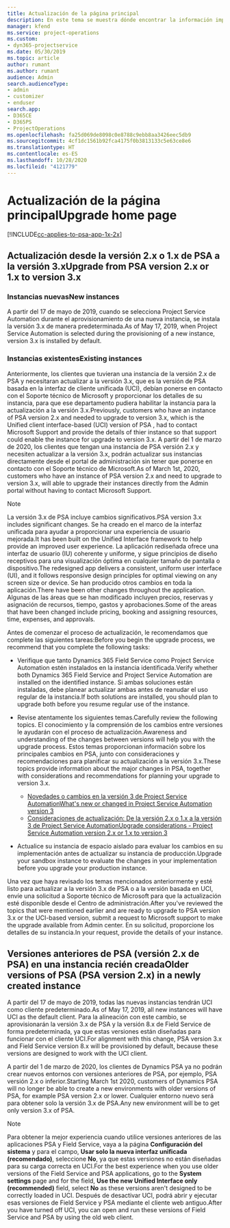 ```yaml
---
title: Actualización de la página principal
description: En este tema se muestra dónde encontrar la información importante sobre las características nuevas y modificadas en Dynamics 365 Project Service Automation y el proceso para actualizar a la versión más reciente.
manager: kfend
ms.service: project-operations
ms.custom:
- dyn365-projectservice
ms.date: 05/30/2019
ms.topic: article
author: rumant
ms.author: rumant
audience: Admin
search.audienceType:
- admin
- customizer
- enduser
search.app:
- D365CE
- D365PS
- ProjectOperations
ms.openlocfilehash: fa25d069de8098c0e8788c9ebb8aa3426eec5db9
ms.sourcegitcommit: 4cf1dc1561b92fca4175f0b3813133c5e63ce8e6
ms.translationtype: HT
ms.contentlocale: es-ES
ms.lasthandoff: 10/28/2020
ms.locfileid: "4121779"
---
```

# <a name="upgrade-home-page"></a><span data-ttu-id="bd511-103">Actualización de la página principal</span><span class="sxs-lookup"><span data-stu-id="bd511-103">Upgrade home page</span></span>

[!INCLUDE[cc-applies-to-psa-app-1x-2x](../includes/cc-applies-to-psa-app-1x-2x.md)]

## <a name="upgrade-from-psa-version-2x-or-1x-to-version-3x"></a><span data-ttu-id="bd511-104">Actualización desde la versión 2.x o 1.x de PSA a la versión 3.x</span><span class="sxs-lookup"><span data-stu-id="bd511-104">Upgrade from PSA version 2.x or 1.x to version 3.x</span></span>

### <a name="new-instances"></a><span data-ttu-id="bd511-105">Instancias nuevas</span><span class="sxs-lookup"><span data-stu-id="bd511-105">New instances</span></span>

<span data-ttu-id="bd511-106">A partir del 17 de mayo de 2019, cuando se selecciona Project Service Automation durante el aprovisionamiento de una nueva instancia, se instala la versión 3.x de manera predeterminada.</span><span class="sxs-lookup"><span data-stu-id="bd511-106">As of May 17, 2019, when Project Service Automation is selected during the provisioning of a new instance, version 3.x is installed by default.</span></span>

### <a name="existing-instances"></a><span data-ttu-id="bd511-107">Instancias existentes</span><span class="sxs-lookup"><span data-stu-id="bd511-107">Existing instances</span></span>

<span data-ttu-id="bd511-108">Anteriormente, los clientes que tuvieran una instancia de la versión 2.x de PSA y necesitaran actualizar a la versión 3.x, que es la versión de PSA basada en la interfaz de cliente unificada (UCI), debían ponerse en contacto con el Soporte técnico de Microsoft y proporcionar los detalles de su instancia, para que ese departamento pudiera habilitar la instancia para la actualización a la versión 3.x.</span><span class="sxs-lookup"><span data-stu-id="bd511-108">Previously, customers who have an instance of PSA version 2.x and needed to upgrade to version 3.x, which is the Unified client interface-based (UCI) version of PSA , had to contact Microsoft Support and provide the details of thier instance so that support could enable the instance for upgrade to version 3.x.</span></span> <span data-ttu-id="bd511-109">A partir del 1 de marzo de 2020, los clientes que tengan una instancia de PSA versión 2.x y necesiten actualizar a la versión 3.x, podrán actualizar sus instancias directamente desde el portal de administración sin tener que ponerse en contacto con el Soporte técnico de Microsoft.</span><span class="sxs-lookup"><span data-stu-id="bd511-109">As of March 1st, 2020, customers who have an instance of PSA version 2.x and need to upgrade to version 3.x, will able to upgrade their instances directly from the Admin portal without having to contact Microsoft Support.</span></span>  

> [!NOTE]
> <span data-ttu-id="bd511-110">La versión 3.x de PSA incluye cambios significativos.</span><span class="sxs-lookup"><span data-stu-id="bd511-110">PSA version 3.x includes significant changes.</span></span> <span data-ttu-id="bd511-111">Se ha creado en el marco de la interfaz unificada para ayudar a proporcionar una experiencia de usuario mejorada.</span><span class="sxs-lookup"><span data-stu-id="bd511-111">It has been built on the Unified Interface framework to help provide an improved user experience.</span></span> <span data-ttu-id="bd511-112">La aplicación rediseñada ofrece una interfaz de usuario (IU) coherente y uniforme, y sigue principios de diseño receptivos para una visualización óptima en cualquier tamaño de pantalla o dispositivo.</span><span class="sxs-lookup"><span data-stu-id="bd511-112">The redesigned app delivers a consistent, uniform user interface (UI), and it follows responsive design principles for optimal viewing on any screen size or device.</span></span> <span data-ttu-id="bd511-113">Se han producido otros cambios en toda la aplicación.</span><span class="sxs-lookup"><span data-stu-id="bd511-113">There have been other changes throughout the application.</span></span> <span data-ttu-id="bd511-114">Algunas de las áreas que se han modificado incluyen precios, reservas y asignación de recursos, tiempo, gastos y aprobaciones.</span><span class="sxs-lookup"><span data-stu-id="bd511-114">Some of the areas that have been changed include pricing, booking and assigning resources, time, expenses, and approvals.</span></span>

<span data-ttu-id="bd511-115">Antes de comenzar el proceso de actualización, le recomendamos que complete las siguientes tareas:</span><span class="sxs-lookup"><span data-stu-id="bd511-115">Before you begin the upgrade process, we recommend that you complete the following tasks:</span></span>

- <span data-ttu-id="bd511-116">Verifique que tanto Dynamics 365 Field Service como Project Service Automation estén instalados en la instancia identificada.</span><span class="sxs-lookup"><span data-stu-id="bd511-116">Verify whether both Dynamics 365 Field Service and Project Service Automation are installed on the identified instance.</span></span> <span data-ttu-id="bd511-117">Si ambas soluciones están instaladas, debe planear actualizar ambas antes de reanudar el uso regular de la instancia.</span><span class="sxs-lookup"><span data-stu-id="bd511-117">If both solutions are installed, you should plan to upgrade both before you resume regular use of the instance.</span></span>
- <span data-ttu-id="bd511-118">Revise atentamente los siguientes temas.</span><span class="sxs-lookup"><span data-stu-id="bd511-118">Carefully review the following topics.</span></span> <span data-ttu-id="bd511-119">El conocimiento y la comprensión de los cambios entre versiones le ayudarán con el proceso de actualización.</span><span class="sxs-lookup"><span data-stu-id="bd511-119">Awareness and understanding of the changes between versions will help you with the upgrade process.</span></span> <span data-ttu-id="bd511-120">Estos temas proporcionan información sobre los principales cambios en PSA, junto con consideraciones y recomendaciones para planificar su actualización a la versión 3.x.</span><span class="sxs-lookup"><span data-stu-id="bd511-120">These topics provide information about the major changes in PSA, together with considerations and recommendations for planning your upgrade to version 3.x.</span></span>

    - [<span data-ttu-id="bd511-121">Novedades o cambios en la versión 3 de Project Service Automation</span><span class="sxs-lookup"><span data-stu-id="bd511-121">What's new or changed in Project Service Automation version 3</span></span>](whats-new-changed-v3.md)
    - [<span data-ttu-id="bd511-122">Consideraciones de actualización: De la versión 2.x o 1.x a la versión 3 de Project Service Automation</span><span class="sxs-lookup"><span data-stu-id="bd511-122">Upgrade considerations - Project Service Automation version 2.x or 1.x to version 3</span></span>](upgrade-v3.md)

- <span data-ttu-id="bd511-123">Actualice su instancia de espacio aislado para evaluar los cambios en su implementación antes de actualizar su instancia de producción.</span><span class="sxs-lookup"><span data-stu-id="bd511-123">Upgrade your sandbox instance to evaluate the changes in your implementation before you upgrade your production instance.</span></span>

<span data-ttu-id="bd511-124">Una vez que haya revisado los temas mencionados anteriormente y esté listo para actualizar a la versión 3.x de PSA o a la versión basada en UCI, envíe una solicitud a Soporte técnico de Microsoft para que la actualización esté disponible desde el Centro de administración.</span><span class="sxs-lookup"><span data-stu-id="bd511-124">After you've reviewed the topics that were mentioned earlier and are ready to upgrade to PSA version 3.x or the UCI-based version, submit a request to Microsoft support to make the upgrade available from Admin center.</span></span> <span data-ttu-id="bd511-125">En su solicitud, proporcione los detalles de su instancia.</span><span class="sxs-lookup"><span data-stu-id="bd511-125">In your request, provide the details of your instance.</span></span>

## <a name="older-versions-of-psa-psa-version-2x-in-a-newly-created-instance"></a><span data-ttu-id="bd511-126">Versiones anteriores de PSA (versión 2.x de PSA) en una instancia recién creada</span><span class="sxs-lookup"><span data-stu-id="bd511-126">Older versions of PSA (PSA version 2.x) in a newly created instance</span></span>

<span data-ttu-id="bd511-127">A partir del 17 de mayo de 2019, todas las nuevas instancias tendrán UCI como cliente predeterminado.</span><span class="sxs-lookup"><span data-stu-id="bd511-127">As of May 17, 2019, all new instances will have UCI as the default client.</span></span> <span data-ttu-id="bd511-128">Para la alineación con este cambio, se aprovisionarán la versión 3.x de PSA y la versión 8.x de Field Service de forma predeterminada, ya que estas versiones están diseñadas para funcionar con el cliente UCI.</span><span class="sxs-lookup"><span data-stu-id="bd511-128">For alignment with this change, PSA version 3.x and Field Service version 8.x will be provisioned by default, because these versions are designed to work with the UCI client.</span></span>

<span data-ttu-id="bd511-129">A partir del 1 de marzo de 2020, los clientes de Dynamics PSA ya no podrán crear nuevos entornos con versiones anteriores de PSA, por ejemplo, PSA versión 2.x o inferior.</span><span class="sxs-lookup"><span data-stu-id="bd511-129">Starting March 1st 2020, customers of Dynamics PSA will no longer be able to create a new environments with older versions of PSA, for example PSA version 2.x or lower.</span></span> <span data-ttu-id="bd511-130">Cualquier entorno nuevo será para obtener solo la versión 3.x de PSA.</span><span class="sxs-lookup"><span data-stu-id="bd511-130">Any new environment will be to get only version 3.x of PSA.</span></span>

> [!NOTE]
> <span data-ttu-id="bd511-131">Para obtener la mejor experiencia cuando utilice versiones anteriores de las aplicaciones PSA y Field Service, vaya a la página **Configuración del sistema** y para el campo, **Usar solo la nueva interfaz unificada (recomendado)**, seleccione **No**, ya que estas versiones no están diseñadas para su carga correcta en UCI.</span><span class="sxs-lookup"><span data-stu-id="bd511-131">For the best experience when you use older versions of the Field Service and PSA applications, go to the **System settings** page and for the field, **Use the new Unified Interface only (recommended)** field, select **No** as these versions aren't designed to be correctly loaded in UCI.</span></span> <span data-ttu-id="bd511-132">Después de desactivar UCI, podrá abrir y ejecutar esas versiones de Field Service y PSA mediante el cliente web antiguo.</span><span class="sxs-lookup"><span data-stu-id="bd511-132">After you have turned off UCI, you can open and run these versions of Field Service and PSA by using the old web client.</span></span> 
